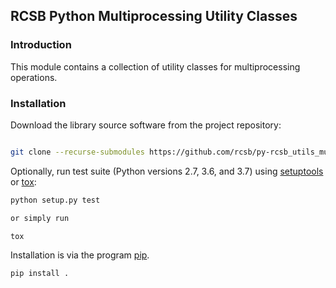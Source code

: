 ## RCSB Python Multiprocessing Utility Classes

### Introduction

This module contains a collection of utility classes for multiprocessing operations.

### Installation

Download the library source software from the project repository:

```bash

git clone --recurse-submodules https://github.com/rcsb/py-rcsb_utils_multiproc.git

```

Optionally, run test suite (Python versions 2.7, 3.6, and 3.7) using
[setuptools](https://setuptools.readthedocs.io/en/latest/) or
[tox](http://tox.readthedocs.io/en/latest/example/platform.html):

```bash
python setup.py test

or simply run

tox
```

Installation is via the program [pip](https://pypi.python.org/pypi/pip).

```bash
pip install .
```

